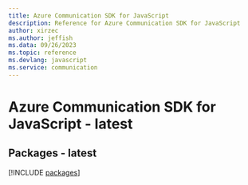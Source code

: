 ```yaml
---
title: Azure Communication SDK for JavaScript
description: Reference for Azure Communication SDK for JavaScript
author: xirzec
ms.author: jeffish
ms.data: 09/26/2023
ms.topic: reference
ms.devlang: javascript
ms.service: communication
---
```

# Azure Communication SDK for JavaScript - latest
## Packages - latest
[!INCLUDE [packages](communication-index.md)]